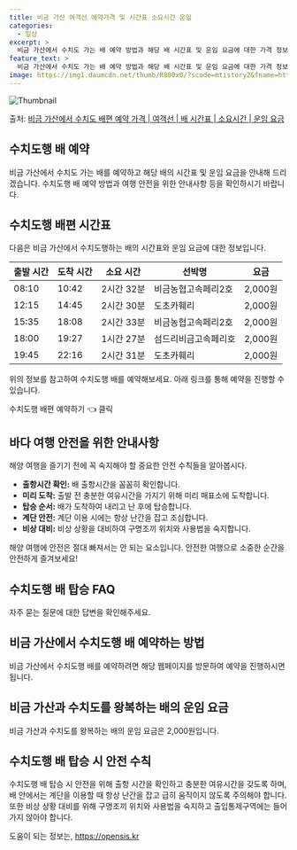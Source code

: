 ```yaml
---
title: 비금 가산 여객선 예약가격 및 시간표 소요시간 운임
categories:
  - 일상
excerpt: >
  비금 가산에서 수치도 가는 배 예약 방법과 해당 배 시간표 및 운임 요금에 대한 가격 정보를 안내 드리겠습니다. 안전하고 재밋는 수치도행 여행을 위해 아래 정보 참고하시기 바랍니다. 수치도행 배편 예약하기 👈 클릭비금 가산에서 수치도행 배 시간표출발 시간도착 시간소요 시간선박명요금08:1010:422시간 32분비금농협고속페리2호2,000원12:1514:452시간 30분도초카훼리2,000원15:3518:082시간 33분비금농협고속페리2호2,000원18:0019:271시간 27분섬드리비금고속페리호2,000원19:4522:162시간 31분도초카훼리2,000원수치도행 배편 예약하기 👈 클릭해양 여행 안전을 위한 비금 가산에서 수치도행 여객선 탑승 시 이용수칙해양 여행을 즐기기 전에 꼭 숙지해야 할 중요한 안전 ..
feature_text: >
  비금 가산에서 수치도 가는 배 예약 방법과 해당 배 시간표 및 운임 요금에 대한 가격 정보를 안내 드리겠습니다. 안전하고 재밋는 수치도행 여행을 위해 아래 정보 참고하시기 바랍니다. 수치도행 배편 예약하기 👈 클릭비금 가산에서 수치도행 배 시간표출발 시간도착 시간소요 시간선박명요금08:1010:422시간 32분비금농협고속페리2호2,000원12:1514:452시간 30분도초카훼리2,000원15:3518:082시간 33분비금농협고속페리2호2,000원18:0019:271시간 27분섬드리비금고속페리호2,000원19:4522:162시간 31분도초카훼리2,000원수치도행 배편 예약하기 👈 클릭해양 여행 안전을 위한 비금 가산에서 수치도행 여객선 탑승 시 이용수칙해양 여행을 즐기기 전에 꼭 숙지해야 할 중요한 안전 ..
image: https://img1.daumcdn.net/thumb/R800x0/?scode=mtistory2&fname=https%3A%2F%2Fblog.kakaocdn.net%2Fdn%2FcoZo7G%2FbtsHAOiEexo%2F8lMBG0gg82EQqO4NyJZpkk%2Fimg.webp
---
```


![Thumbnail](https://img1.daumcdn.net/thumb/R800x0/?scode=mtistory2&fname=https%3A%2F%2Fblog.kakaocdn.net%2Fdn%2FcoZo7G%2FbtsHAOiEexo%2F8lMBG0gg82EQqO4NyJZpkk%2Fimg.webp)

<p>출처: <a href="https://opensis.kr/entry/%EB%B9%84%EA%B8%88-%EA%B0%80%EC%82%B0%EC%97%90%EC%84%9C-%EC%88%98%EC%B9%98%EB%8F%84-%EB%B0%B0%ED%8E%B8-%EC%98%88%EC%95%BD-%EA%B0%80%EA%B2%A9-%EC%97%AC%EA%B0%9D%EC%84%A0-%EB%B0%B0-%EC%8B%9C%EA%B0%84%ED%91%9C-%EC%86%8C%EC%9A%94%EC%8B%9C%EA%B0%84-%EC%9A%B4%EC%9E%84-%EC%9A%94%EA%B8%88" rel="dofollow">비금 가산에서 수치도 배편 예약 가격 | 여객선 | 배 시간표 | 소요시간 | 운임 요금</a> </p>

## 수치도행 배 예약

비금 가산에서 수치도 가는 배를 예약하고 해당 배의 시간표 및 운임 요금을 안내해 드리겠습니다. 수치도행 배 예약 방법과 여행 안전을 위한
안내사항 등을 확인하시기 바랍니다.

## 수치도행 배편 시간표

다음은 비금 가산에서 수치도행하는 배의 시간표와 운임 요금에 대한 정보입니다.

**출발 시간** | **도착 시간** | **소요 시간** | **선박명** | **요금**  
---|---|---|---|---  
08:10 | 10:42 | 2시간 32분 | 비금농협고속페리2호 | 2,000원  
12:15 | 14:45 | 2시간 30분 | 도초카훼리 | 2,000원  
15:35 | 18:08 | 2시간 33분 | 비금농협고속페리2호 | 2,000원  
18:00 | 19:27 | 1시간 27분 | 섬드리비금고속페리호 | 2,000원  
19:45 | 22:16 | 2시간 31분 | 도초카훼리 | 2,000원  
  
위의 정보를 참고하여 수치도행 배를 예약해보세요. 아래 링크를 통해 예약을 진행할 수 있습니다.

수치도행 배편 예약하기 👈 클릭

## 바다 여행 안전을 위한 안내사항

해양 여행을 즐기기 전에 꼭 숙지해야 할 중요한 안전 수칙들을 알아봅시다.

  * **출항시간 확인:** 배 출항시간을 꼼꼼히 확인합니다.
  * **미리 도착:** 출발 전 충분한 여유시간을 가지기 위해 미리 매표소에 도착합니다.
  * **탑승 순서:** 배가 도착하여 내리고 난 후에 탑승합니다.
  * **계단 안전:** 계단 이용 시에는 항상 난간을 잡고 조심합니다.
  * **비상 대비:** 비상 상황을 대비하여 구명조끼 위치와 사용법을 숙지합니다.

해양 여행에 안전은 절대 빠져서는 안 되는 요소입니다. 안전한 여행으로 소중한 순간을 안전하게 즐겨보세요!

## 수치도행 배 탑승 FAQ

자주 묻는 질문에 대한 답변을 확인해주세요.

## 비금 가산에서 수치도행 배 예약하는 방법

비금 가산에서 수치도행 배를 예약하려면 해당 웹페이지를 방문하여 예약을 진행하시면 됩니다.

## 비금 가산과 수치도를 왕복하는 배의 운임 요금

비금 가산과 수치도를 왕복하는 배의 운임 요금은 2,000원입니다.

## 수치도행 배 탑승 시 안전 수칙

수치도행 배 탑승 시 안전을 위해 출항 시간을 확인하고 충분한 여유시간을 갖도록 하며, 배 안에서는 계단을 이용할 때 항상 난간을 잡고 급히
움직이지 않도록 주의해야 합니다. 또한 비상 상황 대비를 위해 구명조끼 위치와 사용법을 숙지하고 출입통제구역에는 들어가지 않아야 합니다.

 

도움이 되는 정보는, <a href="https://opensis.kr" rel="dofollow">https://opensis.kr</a>


